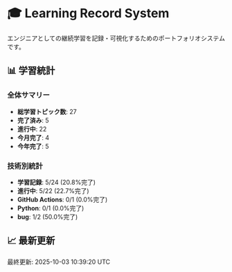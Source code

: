 # 🎓 Learning Record System

エンジニアとしての継続学習を記録・可視化するためのポートフォリオシステムです。

## 📊 学習統計

### 全体サマリー
- **総学習トピック数**: 27
- **完了済み**: 5
- **進行中**: 22
- **今月完了**: 4
- **今年完了**: 5

### 技術別統計
- **学習記録**: 5/24 (20.8%完了)
- **進行中**: 5/22 (22.7%完了)
- **GitHub Actions**: 0/1 (0.0%完了)
- **Python**: 0/1 (0.0%完了)
- **bug**: 1/2 (50.0%完了)
## 📈 最新更新

最終更新: 2025-10-03 10:39:20 UTC
